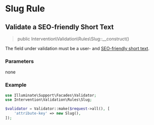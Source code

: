 # Slug Rule
## Validate a SEO-friendly Short Text

> public Intervention\Validation\Rules\Slug::__construct()

The field under validation must be a user- and [SEO-friendly short text](https://en.wikipedia.org/wiki/Clean_URL#Slug).

### Parameters

none

### Example

```php
use Illuminate\Support\Facades\Validator;
use Intervention\Validation\Rules\Slug;

$validator = Validator::make($request->all(), [
    'attribute-key' => new Slug(),
]);
```
